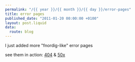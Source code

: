 ```yaml
---
permalink: "/{{ year }}/{{ month }}/{{ day }}/error-pages"
title: error pages
published_date: "2011-01-20 00:00:00 +0100"
layout: post.liquid
data:
  route: blog
---
```

I just added more "fnordig-like" error pages

see them in action: [404](http://fnordig.de/404.html) & [50x](http://fnordig.de/50x.html)
